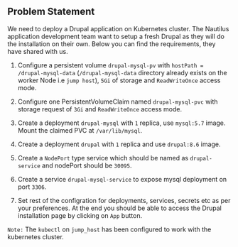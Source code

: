 
## Problem Statement
We need to deploy a Drupal application on Kubernetes cluster. The Nautilus application development team want to setup a fresh Drupal as they will do the installation on their own. Below you can find the requirements, they have shared with us.



1. Configure a persistent volume `drupal-mysql-pv` with `hostPath = /drupal-mysql-data` (`/drupal-mysql-data` directory already exists on the worker Node i.e `jump host`), `5Gi` of storage and `ReadWriteOnce` access mode.


2. Configure one PersistentVolumeClaim named `drupal-mysql-pvc` with storage request of `3Gi` and `ReadWriteOnce` access mode.


3. Create a deployment `drupal-mysql` with `1` replica, use `mysql:5.7` image. Mount the claimed PVC at `/var/lib/mysql`.


4. Create a deployment `drupal` with `1` replica and use `drupal:8.6` image.


5. Create a `NodePort` type service which should be named as `drupal-service` and nodePort should be `30095`.


6. Create a service `drupal-mysql-service` to expose mysql deployment on port `3306`.


7. Set rest of the configration for deployments, services, secrets etc as per your preferences. At the end you should be able to access the Drupal installation page by clicking on `App` button.


`Note:` The `kubectl` on `jump_host` has been configured to work with the kubernetes cluster.
